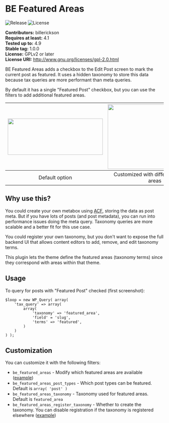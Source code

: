 # BE Featured Areas #
![Release](https://img.shields.io/github/release/billerickson/be-featured-post-checkbox.svg) ![License](https://img.shields.io/badge/license-GPL--2.0%2B-red.svg?style=flat-square&maxAge=2592000)

**Contributors:** billerickson  
**Requires at least:** 4.1  
**Tested up to:** 4.9  
**Stable tag:** 1.0.0  
**License:** GPLv2 or later  
**License URI:** http://www.gnu.org/licenses/gpl-2.0.html

BE Featured Areas adds a checkbox to the Edit Post screen to mark the current post as featured. It uses a hidden taxonomy to store this data because tax queries are more performant than meta queries.

By default it has a single "Featured Post" checkbox, but you can use the filters to add additional featured areas.

|<img src="https://d3vv6lp55qjaqc.cloudfront.net/items/112I103t2p1J1R1x3E1m/Screen%20Shot%202018-07-19%20at%201.35.54%20PM.png?X-CloudApp-Visitor-Id=1470414&v=210c06c0" width="302" height="115" /> |  <img src="https://d3vv6lp55qjaqc.cloudfront.net/items/3M0w3e2b0x3O1V0d0w1c/Screen%20Shot%202018-07-19%20at%208.48.09%20AM.png?X-CloudApp-Visitor-Id=1470414&v=da7a66e1" width="299" height="205" /> |
|:---:|:---:|
|Default option|Customized with different featured areas|

## Why use this? ##

You could create your own metabox using [ACF](https://www.advancedcustomfields.com/), storing the data as post meta. But if you have lots of posts (and post metadata), you can run into performance issues doing the meta query. Taxonomy queries are more scalable and a better fit for this use case.

You could register your own taxonomy, but you don't want to expose the full backend UI that allows content editors to add, remove, and edit taxonomy terms.

This plugin lets the theme define the featured areas (taxonomy terms) since they correspond with areas within that theme.


## Usage ##

To query for posts with "Featured Post" checked (first screenshot):

```
$loop = new WP_Query( array(
	'tax_query' => array(
		array(
			'taxonomy' => 'featured_area',
			'field' = 'slug',
			'terms' => 'featured',
		)
	)
) );
```

## Customization ##

You can customize it with the following filters:

* `be_featured_areas` - Modify which featured areas are available ([example](https://gist.github.com/billerickson/60de534fb4424818a9c55af6be5917f3))
* `be_featured_areas_post_types` - Which post types can be featured. Default is `array( 'post' )`
* `be_featured_areas_taxonomy` - Taxonomy used for featured areas. Default is `featured_area`
* `be_featured_areas_register_taxonomy` - Whether to create the taxonomy. You can disable registration if the taxonomy is registered elsewhere ([example](https://gist.github.com/billerickson/819f70e593781a87eff018486a3946f4))
